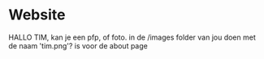 # Website
 HALLO TIM,
 kan je een pfp, of foto. in de /images folder van jou doen met de naam 'tim.png'? 
 is voor de about page
